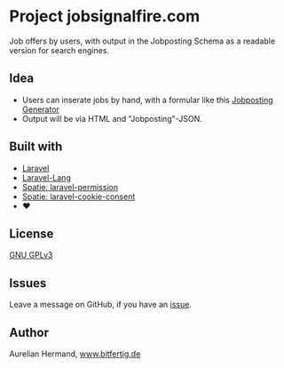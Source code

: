 # Project jobsignalfire.com

Job offers by users, with output in the Jobposting Schema as a readable version for search engines.


## Idea

* Users can inserate jobs by hand, with a formular like this [Jobposting Generator](http://tools.bitfertig.de/jobposting-generator/)
* Output will be via HTML and "Jobposting"-JSON.



## Built with
* [Laravel](https://laravel.com/)
* [Laravel-Lang](https://github.com/Laravel-Lang/lang)
* [Spatie: laravel-permission](https://spatie.be/docs/laravel-permission/v3/introduction)
* [Spatie: laravel-cookie-consent](https://github.com/spatie/laravel-cookie-consent)
* ❤️



## License

[GNU GPLv3](https://choosealicense.com/licenses/gpl-3.0/)


## Issues

Leave a message on GitHub, if you have an [issue](https://github.com/Bitfertig/jobsignalfire.com/issues).


## Author
Aurelian Hermand, www.bitfertig.de
